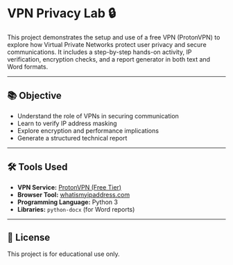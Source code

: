 # VPN Privacy Lab 🔒

This project demonstrates the setup and use of a free VPN (ProtonVPN) to explore how Virtual Private Networks protect user privacy and secure communications. It includes a step-by-step hands-on activity, IP verification, encryption checks, and a report generator in both text and Word formats.

---

## 📚 Objective

- Understand the role of VPNs in securing communication
- Learn to verify IP address masking
- Explore encryption and performance implications
- Generate a structured technical report

---

## 🛠️ Tools Used

- **VPN Service:** [ProtonVPN (Free Tier)](https://protonvpn.com)
- **Browser Tool:** [whatismyipaddress.com](https://whatismyipaddress.com)
- **Programming Language:** Python 3
- **Libraries:** `python-docx` (for Word reports)

---

## 📌 License
This project is for educational use only. 
